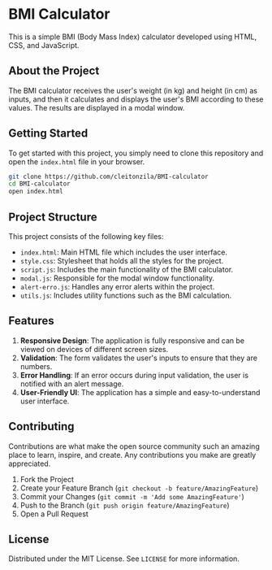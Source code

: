 # BMI Calculator

This is a simple BMI (Body Mass Index) calculator developed using HTML, CSS, and JavaScript.

## About the Project

The BMI calculator receives the user's weight (in kg) and height (in cm) as inputs, and then it calculates and displays the user's BMI according to these values. The results are displayed in a modal window.

## Getting Started

To get started with this project, you simply need to clone this repository and open the `index.html` file in your browser.

```bash
git clone https://github.com/cleitonzila/BMI-calculator
cd BMI-calculator
open index.html
```

## Project Structure

This project consists of the following key files:

- `index.html`: Main HTML file which includes the user interface.
- `style.css`: Stylesheet that holds all the styles for the project.
- `script.js`: Includes the main functionality of the BMI calculator.
- `modal.js`: Responsible for the modal window functionality.
- `alert-erro.js`: Handles any error alerts within the project.
- `utils.js`: Includes utility functions such as the BMI calculation.

## Features

1. **Responsive Design**: The application is fully responsive and can be viewed on devices of different screen sizes.
2. **Validation**: The form validates the user's inputs to ensure that they are numbers.
3. **Error Handling**: If an error occurs during input validation, the user is notified with an alert message.
4. **User-Friendly UI**: The application has a simple and easy-to-understand user interface.

## Contributing

Contributions are what make the open source community such an amazing place to learn, inspire, and create. Any contributions you make are greatly appreciated.

1. Fork the Project
2. Create your Feature Branch (`git checkout -b feature/AmazingFeature`)
3. Commit your Changes (`git commit -m 'Add some AmazingFeature'`)
4. Push to the Branch (`git push origin feature/AmazingFeature`)
5. Open a Pull Request

## License

Distributed under the MIT License. See `LICENSE` for more information.
